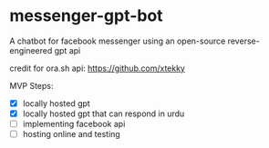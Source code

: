 # messenger-gpt-bot
A chatbot for facebook messenger using an open-source reverse-engineered gpt api

credit for ora.sh api: https://github.com/xtekky

MVP Steps:
- [X] locally hosted gpt
- [X] locally hosted gpt that can respond in urdu
- [ ] implementing facebook api
- [ ] hosting online and testing
